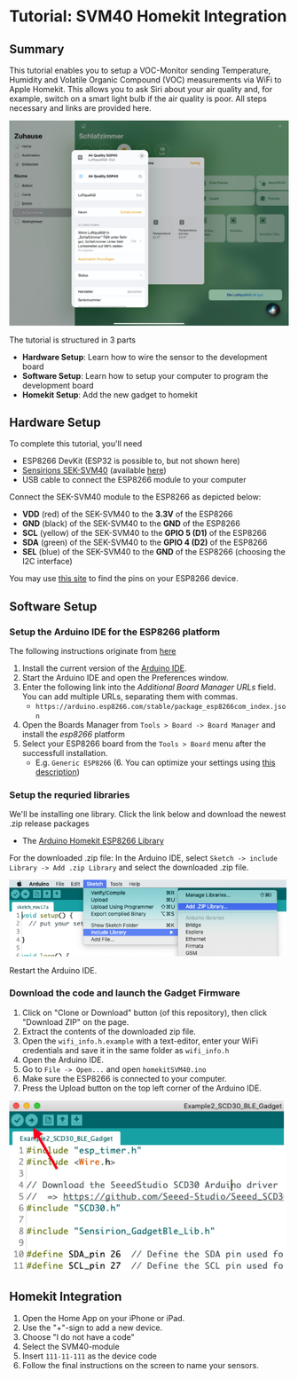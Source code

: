 # Tutorial: SVM40 Homekit Integration

## Summary

This tutorial enables you to setup a VOC-Monitor sending Temperature, Humidity and Volatile Organic Compound (VOC) measurements via WiFi to Apple Homekit. This allows you to ask Siri about your air quality and, for example, switch on a smart light bulb if the air quality is poor.  All steps necessary and links are provided here.

<img src="images/Homekit-SVM40.jpg" width="1000">

The tutorial is structured in 3 parts

* **Hardware Setup**: Learn how to wire the sensor to the development board
* **Software Setup**: Learn how to setup your computer to program the development board
* **Homekit Setup**: Add the new gadget to homekit

## Hardware Setup

To complete this tutorial, you'll need
* ESP8266 DevKit (ESP32 is possible to, but not shown here)
* [Sensirions SEK-SVM40](https://www.sensirion.com/en/environmental-sensors/evaluation-kit-sek-svm40/) (available [here](https://www.digikey.com/en/products/detail/sensirion-ag/SEK-SVM40/12820417?s=N4IgTCBcDaIMoDUCyAWADCAugXyA))
* USB cable to connect the ESP8266 module to your computer

Connect the SEK-SVM40 module to the ESP8266 as depicted below:

* **VDD** (red) of the SEK-SVM40 to the **3.3V** of the ESP8266
* **GND** (black) of the SEK-SVM40 to the **GND** of the ESP8266
* **SCL** (yellow) of the SEK-SVM40 to the **GPIO 5 (D1)** of the ESP8266
* **SDA** (green) of the SEK-SVM40 to the **GPIO 4 (D2)** of the ESP8266
* **SEL** (blue) of the SEK-SVM40 to the **GND** of the ESP8266  (choosing the I2C interface)

You may use [this site](https://randomnerdtutorials.com/esp8266-pinout-reference-gpios/) to find the pins on your ESP8266 device.


## Software Setup

### Setup the Arduino IDE for the ESP8266 platform

The following instructions originate from [here](https://github.com/esp8266/Arduino)

1. Install the current version of the [Arduino IDE](http://www.arduino.cc/en/main/software).
2. Start the Arduino IDE and open the Preferences window.
3. Enter the following link into the *Additional Board Manager URLs* field. You can add multiple URLs, separating them with commas.
	* `https://arduino.esp8266.com/stable/package_esp8266com_index.json`
4. Open the Boards Manager from `Tools > Board -> Board Manager` and install the *esp8266* platform
5. Select your ESP8266 board from the `Tools > Board` menu after the successfull installation.
	* E.g. `Generic ESP8266`
(6. You can optimize your settings using [this description](https://github.com/Mixiaoxiao/Arduino-HomeKit-ESP8266#recommended-settings-in-ide))

### Setup the requried libraries

We'll be installing one library. Click the link below and download the newest .zip release packages

* The [Arduino Homekit ESP8266 Library](https://github.com/Mixiaoxiao/Arduino-HomeKit-ESP8266/releases)

For the downloaded .zip file: In the Arduino IDE, select `Sketch -> include Library -> Add .zip Library` and select the downloaded .zip file.

<img src="images/Arduino-import-zip-lib.png" width="500">

Restart the Arduino IDE.

### Download the code and launch the Gadget Firmware
1. Click on "Clone or Download" button (of this repository), then click "Download ZIP" on the page.
2. Extract the contents of the downloaded zip file.
3. Open the `wifi_info.h.example` with a text-editor, enter your WiFi credentials and save it in the same folder as `wifi_info.h`
4. Open the Arduino IDE.
5. Go to `File -> Open...` and open `homekitSVM40.ino`
6. Make sure the ESP8266 is connected to your computer.
7. Press the Upload button on the top left corner of the Arduino IDE.

<img src="images/Arduino-upload-button.png" width="500">

## Homekit Integration

1. Open the Home App on your iPhone or iPad.
2. Use the "+"-sign to add a new device.
3. Choose "I do not have a code"
4. Select the SVM40-module
5. Insert `111-11-111` as the device code
6. Follow the final instructions on the screen to name your sensors.




